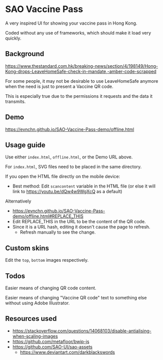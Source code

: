 # SAO Vaccine Pass

A very inspired UI for showing your vaccine pass in Hong Kong. 

Coded without any use of frameworks, which should make it load very quickly. 

## Background

https://www.thestandard.com.hk/breaking-news/section/4/198149/Hong-Kong-drops-LeaveHomeSafe-check-in-mandate,-amber-code-scrapped

For some people, it may not be desirable to use LeaveHomeSafe anymore when the need is just to present a Vaccine QR code. 

This is especially true due to the permissions it requests and the data it transmits. 

## Demo

https://evnchn.github.io/SAO-Vaccine-Pass-demo/offline.html

## Usage guide

Use either ```index.html```, ```offline.html```, or the Demo URL above. 

For ```index.html```, SVG files need to be placed in the same directory. 

If you open the HTML file directly on the mobile device: 
- Best method: Edit ```scancontent``` variable in the HTML file (or else it will link to https://youtu.be/dQw4w9WgXcQ as a default)

Alternatively
- https://evnchn.github.io/SAO-Vaccine-Pass-demo/offline.html#REPLACE_THIS
- Edit REPLACE_THIS in the URL to be the content of the QR code. 
- Since it is a URL hash, editing it doesn't cause the page to refresh. 
  - Refresh manually to see the change. 

## Custom skins

Edit the ```top```, ```bottom``` images respectively. 

## Todos

Easier means of changing QR code content. 

Easier means of changing "Vaccine QR code" text to something else without using Adobe Illustrator. 

## Resources used

- https://stackoverflow.com/questions/14068103/disable-antialising-when-scaling-images
- https://github.com/metafloor/bwip-js
- https://github.com/SAO-UI/sao-assets
  - https://www.deviantart.com/darkblackswords
